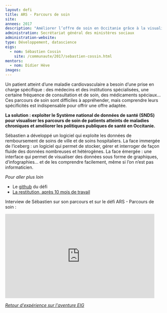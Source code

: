 ```yaml
---
layout: defi
title: ARS - Parcours de soin
site: 
annees: 2017
description: "Améliorer l’offre de soin en Occitanie grâce à la visualisation des parcours de soin de patients atteints de maladies chroniques"
administration: Secrétariat général des ministères sociaux
administration-website: 
type: Développement, datascience
eigs:
  - nom: Sébastien Cossin
    site: /communaute/2017/sebastien-cossin.html
mentors: 
  - nom: Didier Hève
images:
---
```


Un patient atteint d’une maladie cardiovasculaire a besoin d’une prise
en charge spécifique : des médecins et des institutions spécialisées,
une certaine fréquence de consultation et de soin, des médicaments
spéciaux…  Ces parcours de soin sont difficiles à appréhender, mais
comprendre leurs spécificités est indispensable pour offrir une offre
adaptée.

**La solution : exploiter le Système national de données de santé
(SNDS) pour visualiser les parcours de soin de patients atteints de
maladies chroniques et améliorer les politiques publiques de santé en
Occitanie.**

Sébastien a développé un logiciel qui exploite les données de
remboursement de soins de ville et de soins hospitaliers.  La face
immergée de l’iceberg : un logiciel qui permet de stocker, gérer et
interroger de façon fluide des données nombreuses et hétérogènes.  La
face émergée : une interface qui permet de visualiser des données sous
forme de graphiques, d’infographies… et de les comprendre facilement,
même si l’on n’est pas informaticien.

_Pour aller plus loin_

* Le [github](https://github.com/entrepreneur-interet-general/parcoursdesoins) du défi
* [La restitution, après 10 mois de travail](https://www.dailymotion.com/video/x64z39z)

Interview de Sébastien sur son parcours et sur le défi ARS - Parcours de soin :
<iframe frameborder="0" width="480" height="270" src="https://www.dailymotion.com/embed/video/x5qmeal" allowfullscreen allow="autoplay"></iframe>

_[Retour d'expérience sur l'aventure EIG](https://www.dailymotion.com/video/x6b9n0b?playlist=x54m4i)_
